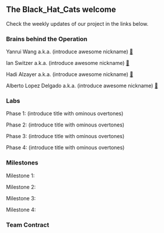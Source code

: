 ## The Black_Hat_Cats welcome 

Check the weekly updates of our project in the links below.


### Brains behind the Operation

Yanrui Wang a.k.a. (introduce awesome nickname) [:email:](mailto:yw2226@cornell.edu)

Ian Switzer a.k.a. (introduce awesome nickname) [:email:](mailto:ics9@cornell.edu)
 
Hadi Alzayer a.k.a. (introduce awesome nickname) [:email:](mailto:ha366@cornell.edu)

Alberto Lopez Delgado a.k.a. (introduce awesome nickname) [:email:](mailto:al2367@cornell.edu)


### Labs
Phase 1: (introduce title with ominous overtones)

Phase 2: (introduce title with ominous overtones)

Phase 3: (introduce title with ominous overtones)

Phase 4: (introduce title with ominous overtones)

### Milestones
Milestone 1:

Milestone 2:

Milestone 3:

Milestone 4:

### Team Contract

